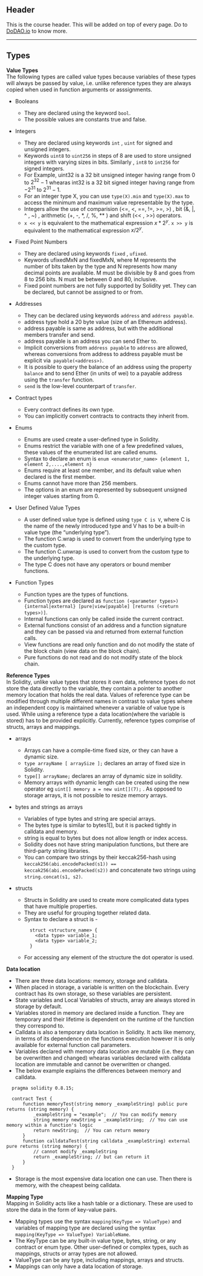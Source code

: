 ## Header
This is the course header. This will be added on top of every page. Do to [DoDAO.io](https://www.dodao.io) to know more.

 ---
 
 ## Types
 
 **Value Types**        
The following types are called value types because variables of these types will always be passed by value, i.e. unlike reference types they are always copied when used in function arguments or asssignments.
- Booleans
  * They are declared using the keyword `bool`.
  * The possible values are constants true and false.

- Integers
  * They are declared using keywords `int` , `uint` for signed and unsigned integers.
  * Keywords `uint8` to `uint256` in steps of 8 are used to store unsigned integers with varying sizes in bits. Similarly , `int8` to `int256` for signed integers.
  * For Example, uint32 is a 32 bit unsigned integer having range from 0 to $2^{32}-1$ whearas int32 is a 32 bit signed integer having range from $-2^{31}$ to $2^{31}-1$.
  * For an integer type X, you can use `type(X).min` and `type(X).max` to access the minimum and maximum value representable by the type.
  * Integers allow the use of comparision (<=, <, ==, !=, >=, >) , bit (&, |, ^ , ~) , arithmetic (+, -, *, /, %, ** ) and shift (<< , >>) operators.
  * `x << y` is equivalent to the mathematical expression $x * 2^y$. `x >> y` is equivalent to the mathematical expression $x / 2^y$.

- Fixed Point Numbers
  * They are declared using keywords `fixed` , `ufixed`.
  * Keywords ufixedMxN and fixedMxN, where M represents the number of bits taken by the type and N represents how many decimal points are available. M must be divisible by 8 and goes from 8 to 256 bits. N must be between 0 and 80, inclusive.
  * Fixed point numbers are not fully supported by Solidity yet. They can be declared, but cannot be assigned to or from.

- Addresses
  * They can be declared using keywords `address` and `address payable`.
  * address type hold a 20 byte value (size of an Ethereum address).
  * address payable is same as address, but with the additional members transfer and send.
  * address payable is an address you can send Ether to.
  * Implicit conversions from `address payable` to `address` are allowed, whereas conversions from address to address payable must be explicit via` payable(<address>)`.
  * It is possible to query the balance of an address using the property `balance` and to send Ether (in units of wei) to a payable address using the `transfer` function.
  * `send` is the low-level counterpart of `transfer`.

- Contract types
  * Every contract defines its own type.
  * You can implicitly convert contracts to contracts they inherit from.

- Enums
  * Enums are used create a user-defined type in Solidity.
  * Enums restrict the variable with one of a few predefined values, these values of the enumerated list are called enums.
  * Syntax to declare an enum is `enum <enumerator_name> {element 1, element 2,....,element n}`
  * Enums require at least one member, and its default value when declared is the first member.
  * Enums cannot have more than 256 members.
  * The options in an enum are represented by subsequent unsigned integer values starting from 0.

- User Defined Value Types
  * A user defined value type is defined using `type C is V`, where C is the name of the newly introduced type and V has to be a built-in value type (the “underlying type”). 
  * The function C.wrap is used to convert from the underlying type to the custom type.
  * The function C.unwrap is used to convert from the custom type to the underlying type.
  * The type C does not have any operators or bound member functions. 

- Function Types 
  * Function types are the types of functions.
  * Function types are declared as `function (<parameter types>) {internal|external} [pure|view|payable] [returns (<return types>)]`.
  * Internal functions can only be called inside the current contract.
  * External functions consist of an address and a function signature and they can be passed via and returned from external function calls.
  * View functions are read only function and do not modify the state of the block chain (view data on the block chain).
  * Pure functions do not read and do not modify state of the block chain.   
 
 **Reference Types**        
In Solidity, unlike value types that stores it own data, reference types do not store the data directly to the variable, they contain a pointer to another memory location that holds the real data.
Values of reference type can be modified through multiple different names in contrast to value types where an independent copy is maintained whenever a variable of value type is used.
While using a reference type a data location(where the variable is stored) has to be provided explicitly. Currently, reference types comprise of structs, arrays and mappings.
 
 - arrays
   * Arrays can have a compile-time fixed size, or they can have a dynamic size.
   * `type arrayName [ arraySize ];` declares an array of fixed size in Solidity.
   * `type[] arrayName;` declares an array of dynamic size in solidity.
   * Memory arrays with dynamic length can be created using the new operator eg `uint[] memory a = new uint[](7);` . As opposed to storage arrays, it is not possible to resize memory arrays.
 
 - bytes and strings as arrays
   * Variables of type bytes and string are special arrays.
   * The bytes type is similar to bytes1[], but it is packed tightly in calldata and memory. 
   * string is equal to bytes but does not allow length or index access.
   * Solidity does not have string manipulation functions, but there are third-party string libraries.
   * You can compare two strings by their keccak256-hash using `keccak256(abi.encodePacked(s1)) == keccak256(abi.encodePacked(s2))` and concatenate two strings using `string.concat(s1, s2)`.

 - structs
   * Structs in Solidity are used to create more complicated data types that have multiple properties.
   * They are useful for grouping together related data.
   * Syntax to declare a struct is -
     ```
       struct <structure_name> {  
         <data type> variable_1;  
         <data type> variable_2; 
       }
     ```
   * For accessing any element of the structure the dot operator is used.  
 
 **Data location**        
* There are three data locations: memory, storage and calldata.
* When placed in storage, a variable is written on the blockchain. Every contract has its own storage, so these variables are persistent. 
* State variables and Local Variables of structs, array are always stored in storage by default.
* Variables stored in memory are declared inside a function. They are temporary and their lifetime is dependent on the runtime of the function they correspond to.
* Calldata is also a temporary data location in Solidity. It acts like memory, in terms of its dependence on the functions execution however it is only available for external function call parameters.
* Variables declared with memory data location are mutable (i.e. they can be overwritten and changed) whearas variables declared with calldata location are immutable and cannot be overwritten or changed.
* The below example explains the differences between memory and calldata.
```
  pragma solidity 0.8.15;

  contract Test {
      function memoryTest(string memory _exampleString) public pure returns (string memory) {
          _exampleString = "example";  // You can modify memory
          string memory newString = _exampleString;  // You can use memory within a function's logic
          return newString;  // You can return memory
      }
      function calldataTest(string calldata _exampleString) external pure returns (string memory) {
          // cannot modify _exampleString
          return _exampleString; // but can return it
      }
  }
```
* Storage is the most expensive data location one can use. Then there is memory, with the cheapest being calldata.
 
 **Mapping Type**        
Mapping in Solidity acts like a hash table or a dictionary. These are used to store the data in the form of key-value pairs.
- Mapping types use the syntax `mapping(KeyType => ValueType)` and variables of mapping type are declared using the syntax `mapping(KeyType => ValueType) VariableName`.
- The KeyType can be any built-in value type, bytes, string, or any contract or enum type. Other user-defined or complex types, such as mappings, structs or array types are not allowed.
- ValueType can be any type, including mappings, arrays and structs.
- Mappings can only have a data location of storage.
 
 
